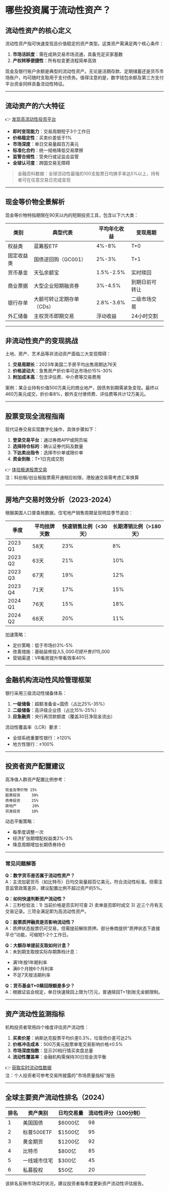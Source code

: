 # 哪些投资属于流动性资产？

## 流动性资产的核心定义
流动性资产指可快速变现且价值稳定的资产类型。这类资产需满足两个核心条件：  
1. **市场活跃度**：需在成熟交易市场流通，具备充足买家基数  
2. **产权转移便捷性**：所有权变更流程简单高效  

现金及银行账户余额是典型的流动性资产。无论是活期存款、定期储蓄还是货币市场账户，均可随时支取用于支付债务。值得注意的是，数字钱包余额及第三方支付平台资金同样具备流动性特征。

---

## 流动资产的六大特征
👉 [发现高流动性投资平台](https://bit.ly/okx_welcome)  
- **即时变现能力**：交易周期短于3个工作日  
- **价格稳定性**：买卖价差低于1%  
- **市场深度**：单日交易量超百万美元  
- **标准化合约**：统一规格降低交易摩擦  
- **监管合规性**：受央行或证监会监管  
- **全球认可度**：跨国交易无障碍  

> 金融百科数据：全球流动性最强的100支股票日均换手率达5%以上，持有者可在任意交易日完成变现

---

## 现金等价物全景解析
现金等价物特指期限在90天以内的短期投资工具，包含以下六大类：

| 类别        | 典型代表                  | 平均年化收益 | 变现周期   |
|-------------|---------------------------|--------------|------------|
| 权益类      | 蓝筹股ETF                | 4%-8%        | T+0        |
| 固定收益类  | 国债逆回购（GC001）       | 2%-3%        | T+1        |
| 货币基金    | 天弘余额宝                 | 1.5%-2.5%    | 实时赎回   |
| 商业票据    | 大型企业短期融资券         | 3%-4.5%      | 到期日前可转让 |
| 银行存单    | 大额可转让定期存单（CDs）  | 2.8%-3.6%    | 二级市场交易 |
| 外汇储备    | 主权货币即期交易           | 浮动收益     | 24小时交割 |

---

## 非流动性资产的变现挑战
土地、房产、艺术品等非流动资产面临三大变现障碍：  
1. **交易周期长**：2023年美国二手房平均出售周期达76天  
2. **价格波动大**：急售房产折价率可达市场价15%-30%  
3. **附加成本高**：包含评估费、中介费等交易费用  

案例：某企业持有价值500万美元的商业地产，因债务到期需紧急变现。最终以460万美元成交，折价率8%，额外支付律师费、评估费等共计12万美元。

---

## 股票变现全流程指南
现代证券交易实现数字化操作，具体步骤如下：  
1. **登录交易平台**：通过券商APP或网页端  
2. **选择持仓标的**：确认证券代码及数量  
3. **下达卖出指令**：选择市价单或限价单  
4. **资金到账**：T+1日完成交割  

👉 [体验极速股票交易](https://bit.ly/okx_welcome)  
注：科创板/创业板股票需开通相应权限，港股通交易需考虑汇率换算

---

## 房地产交易时效分析（2023-2024）
根据美国人口普查局数据，住宅地产销售周期呈现明显季节波动：

| 季度       | 平均挂牌天数 | 快速销售比例（<30天） | 长期滞销比例（>180天） |
|------------|--------------|-----------------------|------------------------|
| 2023 Q1    | 58天         | 23%                   | 8%                     |
| 2023 Q2    | 63天         | 21%                   | 10%                    |
| 2023 Q3    | 67天         | 19%                   | 12%                    |
| 2023 Q4    | 71天         | 17%                   | 15%                    |
| 2024 Q1    | 76天         | 15%                   | 18%                    |
| 2024 Q2    | 68天         | 20%                   | 11%                    |

加速策略：  
- 定价策略：低于市场价3%-5%  
- 改善措施：基础装修投入$5,000可提升售价$15,000  
- 营销渠道：VR看房提升带看效率40%  

---

## 金融机构流动性风险管理框架
银行采用三级流动性储备体系：  
1. **一级储备**：超额准备金+国债（占比25%-35%）  
2. **二级储备**：高评级企业债（占比15%-25%）  
3. **应急融资**：央行再贷款额度（覆盖30日净现金流出）

流动性覆盖率（LCR）要求：  
- 全球系统重要性银行：≥120%  
- 地方性银行：≥100%  

---

## 投资者资产配置建议
高净值人群资产配置比例参考：  
```plaintext
现金及等价物 15%  
股票投资     30%  
债券投资     25%  
房地产       20%  
另类投资     10%  
```

动态平衡策略：  
- 每季度调整一次  
- 经济扩张期增配权益类2%-3%  
- 降息周期增加长期债券持仓  

---

### 常见问题解答
**Q：数字货币是否属于流动性资产？**  
A：主流加密货币（如比特币）日均交易量超百亿美元，符合流动性标准。但需注意监管政策差异，建议配置比例不超过资产的5%。

**Q：如何快速判断资产流动性？**  
A：三秒检验法：1) 当前价格是否实时可查 2) 卖单是否即时成交 3) 近三个月有无交易记录。三项全满足即为高流动性资产。

**Q：股票质押融资是否影响流动性？**  
A：质押状态股票仍可交易，但需提前解除质押。部分券商提供"质押状态下直接平仓"功能，可缩短1-2个工作日。

**Q：大额存单提前支取如何计息？**  
A：未到期支取按实际存期靠档计息：  
- 满1年按1年期利率  
- 满6个月按6个月利率  
- 不足7天按活期利率  

**Q：货币基金T+0赎回限额是多少？**  
A：根据证监会规定，单日快速赎回上限为1万元，普通赎回T+1到账无金额限制。

---

## 资产流动性监测指标
机构投资者常用四个维度评估资产流动性：  
1. **买卖价差**：纳斯达克股票平均价差0.3%，垃圾债价差可达2%  
2. **价格冲击成本**：500万美元股票单笔交易影响价格≤0.5%  
3. **市场深度指数**：显示20档行情买卖盘总量  
4. **流动性覆盖率**：金融机构需保持30日现金流平衡  

👉 [获取实时流动性数据](https://bit.ly/okx_welcome)  
注：个人投资者可参考交易所披露的"市场质量指标"报告

---

## 全球主要资产流动性排名（2024）
| 排名 | 资产类别       | 日均交易量 | 流动性评分（100分制） |
|------|----------------|------------|------------------------|
| 1    | 美国国债       | $6000亿    | 98                     |
| 2    | 标普500ETF     | $1500亿    | 95                     |
| 3    | 黄金期货       | $1200亿    | 92                     |
| 4    | 比特币         | $800亿     | 85                     |
| 5    | 一线城市住宅   | $300亿     | 45                     |
| 6    | 私募股权       | $50亿      | 20                     |

该排名反映市场实时状况，建议投资者每季度更新资产流动性评估报告。